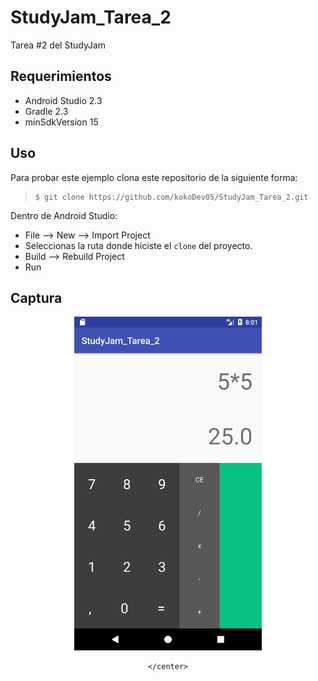 # StudyJam_Tarea_2

Tarea #2 del StudyJam


## Requerimientos

  * Android Studio 2.3
  * Gradle 2.3
  * minSdkVersion 15

## Uso

Para probar este ejemplo clona este repositorio de la siguiente forma:
>
>     $ git clone https://github.com/kokoDev05/StudyJam_Tarea_2.git

Dentro de Android Studio:

* File --> New --> Import Project
* Seleccionas la ruta donde hiciste el `clone` del proyecto.
* Build --> Rebuild Project
* Run

## Captura

<div align="center">
    <center>
        <img src="/img/device-2017-05-02-200119.png" width="300">

    </center>
</div>
<br><br>
